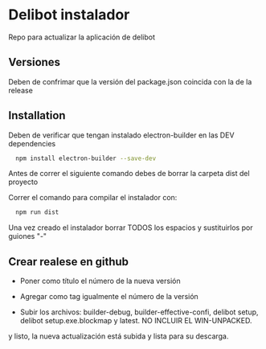 # Delibot instalador
Repo para actualizar la aplicación de delibot


## Versiones
Deben de confrimar que la versión del package.json coincida con la de la release 


## Installation

Deben de verificar que tengan instalado electron-builder en las DEV dependencies 
```bash
  npm install electron-builder --save-dev 
```

Antes de correr el siguiente comando debes de borrar la carpeta dist del proyecto

Correr el comando para compilar el instalador con: 
```bash
  npm run dist
```
Una vez creado el instalador borrar TODOS los espacios y sustituirlos por guiones "-"
## Crear realese en github

- Poner como título el número de la nueva versión

- Agregar como tag igualmente el número de la versión

- Subir los archivos: builder-debug, builder-effective-confi, delibot setup, delibot setup.exe.blockmap y latest. NO INCLUIR EL WIN-UNPACKED.

y listo, la nueva actualización está subida y lista para su descarga.